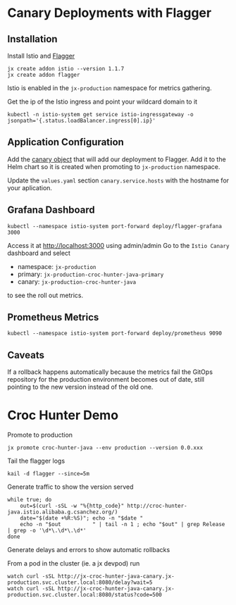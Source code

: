 # Canary Deployments with Flagger

## Installation

Install Istio and [Flagger](https://docs.flagger.app)

    jx create addon istio --version 1.1.7
    jx create addon flagger

Istio is enabled in the `jx-production` namespace for metrics gathering.

Get the ip of the Istio ingress and point your wildcard domain to it

    kubectl -n istio-system get service istio-ingressgateway -o jsonpath='{.status.loadBalancer.ingress[0].ip}'

## Application Configuration

Add the [canary object](../charts/croc-hunter-java/templates/canary.yaml) that will add our deployment to Flagger. Add it to the Helm chart so it is created when promoting to `jx-production` namespace.

Update the `values.yaml` section `canary.service.hosts` with the hostname for your aplication.

## Grafana Dashboard

    kubectl --namespace istio-system port-forward deploy/flagger-grafana 3000

Access it at [http://localhost:3000](http://localhost:3000) using admin/admin
Go to the `Istio Canary` dashboard and select

* namespace: `jx-production`
* primary: `jx-production-croc-hunter-java-primary`
* canary: `jx-production-croc-hunter-java`

to see the roll out metrics.

## Prometheus Metrics

    kubectl --namespace istio-system port-forward deploy/prometheus 9090

## Caveats

If a rollback happens automatically because the metrics fail the GitOps repository for the production environment becomes out of date, still pointing to the new version instead of the old one.

# Croc Hunter Demo

Promote to production

    jx promote croc-hunter-java --env production --version 0.0.xxx

Tail the flagger logs

    kail -d flagger --since=5m

Generate traffic to show the version served

    while true; do
        out=$(curl -sSL -w "%{http_code}" http://croc-hunter-java.istio.alibaba.g.csanchez.org/)
        date="$(date +%R:%S)"; echo -n "$date "
        echo -n "$out          " | tail -n 1 ; echo "$out" | grep Release | grep -o '\d*\.\d*\.\d*'
    done

Generate delays and errors to show automatic rollbacks

From a pod in the cluster (ie. a jx devpod) run

    watch curl -sSL http://jx-croc-hunter-java-canary.jx-production.svc.cluster.local:8080/delay?wait=5
    watch curl -sSL http://jx-croc-hunter-java-canary.jx-production.svc.cluster.local:8080/status?code=500
